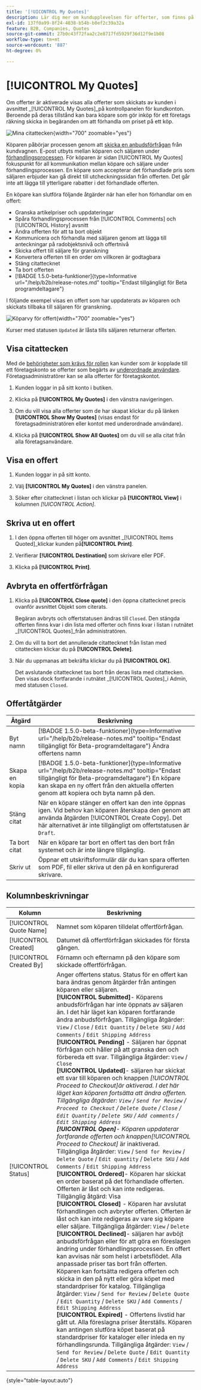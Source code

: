 ```yaml
---
title: '[!UICONTROL My Quotes]'
description: Lär dig mer om kundupplevelsen för offerter, som finns på deras kontouppsättning.
exl-id: 137f0a99-8f24-4838-b54b-b0ef2c39a32a
feature: B2B, Companies, Quotes
source-git-commit: 27b0c43f72faa2c2e8717fd5929f36d12f9e1b08
workflow-type: tm+mt
source-wordcount: '887'
ht-degree: 0%

---
```



# [!UICONTROL My Quotes]

Om offerter är aktiverade visas alla offerter som skickats av kunden i avsnittet _[!UICONTROL My Quotes]_på kontrollpanelen för kundkonton. Beroende på deras tillstånd kan bara köpare som gör inköp för ett företags räkning skicka in begäranden om att förhandla om priset på ett köp.

![Mina citattecken](./assets/account-dashboard-my-quotes.png){width="700" zoomable="yes"}

Köparen påbörjar processen genom att [skicka en anbudsförfrågan](quote-request.md) från kundvagnen. E-post utbyts mellan köparen och säljaren under [förhandlingsprocessen](quote-price-negotiation.md). För köparen är sidan [!UICONTROL My Quotes] fokuspunkt för all kommunikation mellan köpare och säljare under förhandlingsprocessen. En köpare som accepterar det förhandlade pris som säljaren erbjuder kan gå direkt till utcheckningssidan från offerten. Det går inte att lägga till ytterligare rabatter i det förhandlade offerten.

En köpare kan slutföra följande åtgärder när han eller hon förhandlar om en offert:

* Granska artikelpriser och uppdateringar
* Spåra förhandlingsprocessen från [!UICONTROL Comments] och [!UICONTROL History] avsnitt
* Ändra offerten för att ta bort objekt
* Kommunicera och förhandla med säljaren genom att lägga till anteckningar på radobjektsnivå och offertnivå
* Skicka offert till säljare för granskning
* Konvertera offerten till en order om villkoren är godtagbara
* Stäng citattecknet
* Ta bort offerten
* [!BADGE 1.5.0-beta-funktioner]{type=Informative url="/help/b2b/release-notes.md" tooltip="Endast tillgängligt för Beta programdeltagare"}

I följande exempel visas en offert som har uppdaterats av köparen och skickats tillbaka till säljaren för granskning.


![Köparvy för offert](./assets/account-dashboard-my-quote-detail.png){width="700" zoomable="yes"}

Kurser med statusen `Updated` är låsta tills säljaren returnerar offerten.

## Visa citattecken

Med de [behörigheter som krävs för rollen](account-company-roles-permissions.md) kan kunder som är kopplade till ett företagskonto se offerter som begärts av [underordnade användare](account-company-structure.md). Företagsadministratörer kan se alla offerter för företagskontot.

1. Kunden loggar in på sitt konto i butiken.

1. Klicka på **[!UICONTROL My Quotes]** i den vänstra navigeringen.

1. Om du vill visa alla offerter som de har skapat klickar du på länken **[!UICONTROL Show My Quotes]** (visas endast för företagsadministratören eller kontot med underordnade användare).

1. Klicka på **[!UICONTROL Show All Quotes]** om du vill se alla citat från alla företagsanvändare.

## Visa en offert

1. Kunden loggar in på sitt konto.

1. Välj **[!UICONTROL My Quotes]** i den vänstra panelen.

1. Söker efter citattecknet i listan och klickar på **[!UICONTROL View]** i kolumnen _[!UICONTROL Action]_.

## Skriva ut en offert

1. I den öppna offerten till höger om avsnittet _[!UICONTROL Items Quoted]_klickar kunden på&#x200B;**[!UICONTROL Print]**.

1. Verifierar **[!UICONTROL Destination]** som skrivare eller PDF.

1. Klicka på **[!UICONTROL Print]**.

## Avbryta en offertförfrågan

1. Klicka på **[!UICONTROL Close quote]** i den öppna citattecknet precis ovanför avsnittet Objekt som citerats.

   Begäran avbryts och offertstatusen ändras till `Closed`. Den stängda offerten finns kvar i din lista med offerter och finns kvar i listan i rutnätet _[!UICONTROL Quotes]_från administratören.

1. Om du vill ta bort det annullerade citattecknet från listan med citattecken klickar du på **[!UICONTROL Delete]**.

1. När du uppmanas att bekräfta klickar du på **[!UICONTROL OK]**.

   Det avslutande citattecknet tas bort från deras lista med citattecken. Den visas dock fortfarande i rutnätet _[!UICONTROL Quotes]_i Admin, med statusen `Closed`.

## Offertåtgärder

| Åtgärd | Beskrivning |
|---------------|------------------------------------------------------------------------------------------------------------------------------------------------------------------------------------------------------------------------------|
| Byt namn | [!BADGE 1.5.0-beta-funktioner]{type=Informative url=&quot;/help/b2b/release-notes.md&quot; tooltip=&quot;Endast tillgängligt för Beta-programdeltagare&quot;} Ändra offertens namn |
| Skapa en kopia | [!BADGE 1.5.0-beta-funktioner]{type=Informative url=&quot;/help/b2b/release-notes.md&quot; tooltip=&quot;Endast tillgängligt för Beta-programdeltagare&quot;} En köpare kan skapa en ny offert från den aktuella offerten genom att kopiera och byta namn på den. |
| Stäng citat | När en köpare stänger en offert kan den inte öppnas igen. Vid behov kan köparen återskapa den genom att använda åtgärden [!UICONTROL Create Copy]. Det här alternativet är inte tillgängligt om offertstatusen är `Draft`. |
| Ta bort citat | När en köpare tar bort en offert tas den bort från systemet och är inte längre tillgänglig. |
| Skriv ut | Öppnar ett utskriftsformulär där du kan spara offerten som PDF, fil eller skriva ut den på en konfigurerad skrivare. |

## Kolumnbeskrivningar

| Kolumn | Beskrivning |
|-------------------------|-------------------------------------------------------------------------------------------------------------------------------------------------------------------------------------------------------------------------------------------------------------------------------------------------------------------------------------------------------------------------------------------------------------------------------------------------------------------------------------------------------------------------------------------------------------------------------------------------------------------------------------------------------------------------------------------------------------------------------------------------------------------------------------------------------------------------------------------------------------------------------------------------------------------------------------------------------------------------------------------------------------------------------------------------------------------------------------------------------------------------------------------------------------------------------------------------------------------------------------------------------------------------------------------------------------------------------------------------------------------------------------------------------------------------------------------------------------------------------------------------------------------------------------------------------------------------------------------------------------------------------------------------------------------------------------------------------------------------------------------------------------------------------------------------------------------------------------------------------------------------------------------------------------------------------------------------------------------------------------------------------------------------------------------------------------------------------------------------------------------------------------------------------------------------------------------------------------------------------------------------------------------------------------------------------------------------------------------------------------------------------------------------------------------------------------------------------------------------------------------------------------------------------------------|
| [!UICONTROL Quote Name] | Namnet som köparen tilldelat offertförfrågan. |
| [!UICONTROL Created] | Datumet då offertförfrågan skickades för första gången. |
| [!UICONTROL Created By] | Förnamn och efternamn på den köpare som skickade offertförfrågan. |
| [!UICONTROL Status] | Anger offertens status. Status för en offert kan bara ändras genom åtgärder från antingen köparen eller säljaren. <br/>**[!UICONTROL Submitted]**- Köparens anbudsförfrågan har inte öppnats av säljaren än. I det här läget kan köparen fortfarande ändra anbudsförfrågan. Tillgängliga åtgärder: `View` / `Close` / `Edit Quantity` / `Delete SKU` / `Add Comments` / `Edit Shipping Address`<br/>**[!UICONTROL Pending]** - Säljaren har öppnat förfrågan och håller på att granska den och förbereda ett svar. Tillgängliga åtgärder: `View` / `Close` <br/>**[!UICONTROL Updated]**- säljaren har skickat ett svar till köparen och knappen _[!UICONTROL Proceed to Checkout]_är aktiverad. I det här läget kan köparen fortsätta att ändra offerten. Tillgängliga åtgärder: `View` / `Send for Review` / `Proceed to Checkout` / `Delete Quote` / `Close` / `Edit Quantity` / `Delete SKU` / `Add comments` / `Edit Shipping Address`<br/>**[!UICONTROL Open]**- Köparen uppdaterar fortfarande offerten och knappen_[!UICONTROL Proceed to Checkout]_ är inaktiverad. Tillgängliga åtgärder: `View` / `Send for Review` / `Delete Quote` / `Edit quantity` / `Delete SKU` / `Add Comments` / `Edit Shipping Address` <br/>**[!UICONTROL Ordered]**- Köparen har skickat en order baserat på det förhandlade offerten. Offerten är låst och kan inte redigeras. Tillgänglig åtgärd: Visa<br/>**[!UICONTROL Closed]** - Köparen har avslutat förhandlingen och avbryter offerten. Offerten är låst och kan inte redigeras av vare sig köpare eller säljare. Tillgängliga åtgärder: `View` / `Delete` <br/>**[!UICONTROL Declined]**- säljaren har avböjt anbudsförfrågan eller för att göra en föreslagen ändring under förhandlingsprocessen. En offert kan avvisas när som helst i arbetsflödet. Alla anpassade priser tas bort från offerten. Köparen kan fortsätta redigera offerten och skicka in den på nytt eller göra köpet med standardpriser för katalog. Tillgängliga åtgärder: `View` / `Send for Review` / `Delete Quote` / `Edit Quantity` / `Delete SKU` / `Add Comments` / `Edit Shipping Address`<br/>**[!UICONTROL Expired]** - Offertens livstid har gått ut. Alla föreslagna priser återställs. Köparen kan antingen slutföra köpet baserat på standardpriser för kataloger eller inleda en ny förhandlingsrunda. Tillgängliga åtgärder: `View` / `Send for Review` / `Delete Quote` / `Edit Quantity` / `Delete SKU` / `Add Comments` / `Edit Shipping Address` |

{style="table-layout:auto"}

